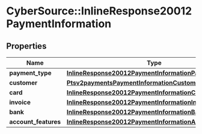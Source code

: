 # CyberSource::InlineResponse20012PaymentInformation

## Properties
Name | Type | Description | Notes
------------ | ------------- | ------------- | -------------
**payment_type** | [**InlineResponse20012PaymentInformationPaymentType**](InlineResponse20012PaymentInformationPaymentType.md) |  | [optional] 
**customer** | [**Ptsv2paymentsPaymentInformationCustomer**](Ptsv2paymentsPaymentInformationCustomer.md) |  | [optional] 
**card** | [**InlineResponse20012PaymentInformationCard**](InlineResponse20012PaymentInformationCard.md) |  | [optional] 
**invoice** | [**InlineResponse20012PaymentInformationInvoice**](InlineResponse20012PaymentInformationInvoice.md) |  | [optional] 
**bank** | [**InlineResponse20012PaymentInformationBank**](InlineResponse20012PaymentInformationBank.md) |  | [optional] 
**account_features** | [**InlineResponse20012PaymentInformationAccountFeatures**](InlineResponse20012PaymentInformationAccountFeatures.md) |  | [optional] 


